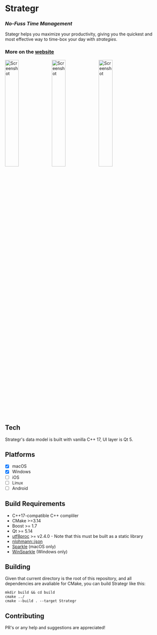 # Strategr
### *No-Fuss Time Management*

Stategr helps you maximize your productivity, giving you the quickest and most effective way to time-box your day with *strategies*.

### More on the [website](https://khrykin.github.io/strategr/)

<img src="https://khrykin.github.io/strategr/resources/mac_main_original.png" alt="Screenshot" width="30%">  <img src="https://khrykin.github.io/strategr/resources/mac_black_main.png" alt="Screenshot" width="30%"> <img src="https://khrykin.github.io/strategr/resources/win_main.png" alt="Screenshot" width="30%">



## Tech
Strategr's data model is built with vanilla C++ 17, UI layer is Qt 5.

## Platforms
- [x] macOS
- [x] Windows
- [ ] iOS
- [ ] Linux
- [ ] Android

## Build Requirements
 - C++17-compatible C++ compliler
 - CMake >=3.14
 - Boost >= 1.7
 - Qt >= 5.14
 - [utf8proc](https://github.com/JuliaStrings/utf8proc) >= v2.4.0 - Note that this must be built as a static library
 - [nlohmann::json](https://github.com/nlohmann/json)
 - [Sparkle](https://sparkle-project.org/) (macOS only)
 - [WinSparkle](https://winsparkle.org/) (Windows only)
 
## Building 
Given that current directory is the root of this repository, and all dependencies are avaliable for CMake, you can build Strategr like this:
```
mkdir build && cd build
cmake ../
cmake --build . --target Strategr
```

## Contributing
PR's or any help and suggestions are appreciated!
